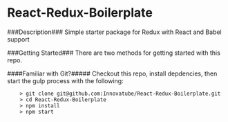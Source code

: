 # React-Redux-Boilerplate

###Description###
Simple starter package for Redux with React and Babel support

###Getting Started###
There are two methods for getting started with this repo.

####Familiar with Git?#####
Checkout this repo, install depdencies, then start the gulp process with the following:

```
	> git clone git@github.com:Innovatube/React-Redux-Boilerplate.git
	> cd React-Redux-Boilerplate
	> npm install
	> npm start
```
